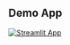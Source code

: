 ## Demo App

[![Streamlit App](https://static.streamlit.io/badges/streamlit_badge_black_white.svg)](https://icpchatbot.streamlit.app/)
